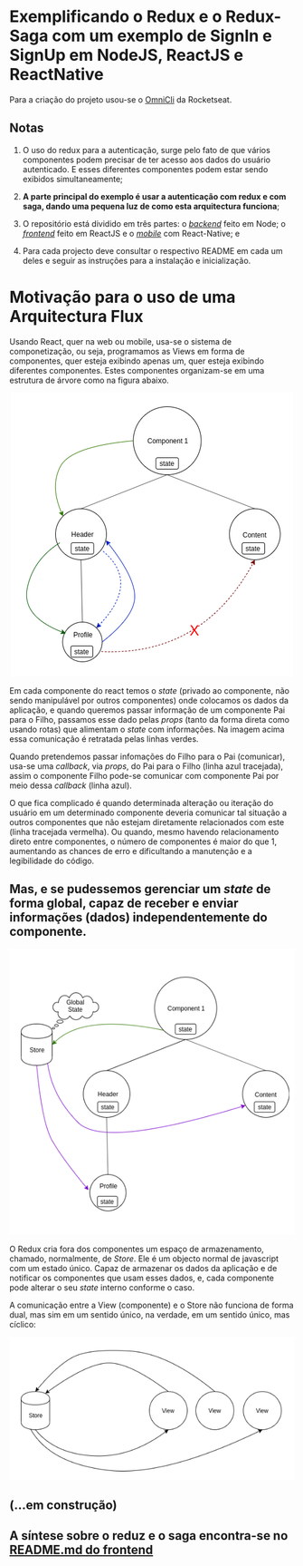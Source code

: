 # Exemplificando o Redux e o Redux-Saga com um exemplo de SignIn e SignUp em NodeJS, ReactJS e ReactNative

Para a criação do projeto usou-se o [OmniCli](https://www.npmjs.com/package/@rocketseat/omni) da Rocketseat.

## Notas

1. O uso do redux para a autenticação, surge pelo fato de que vários componentes podem precisar de ter acesso aos dados do usuário autenticado. E esses diferentes componentes podem estar sendo exibidos simultaneamente;

2. **A parte principal do exemplo é usar a autenticação com redux e com saga, dando uma pequena luz de como esta arquitectura funciona**;

3. O repositório está dividido em três partes: o [_backend_](./server) feito em Node; o [_frontend_](./web) feito em ReactJS e o [_mobile_](./mobile) com React-Native; e

4. Para cada projecto deve consultar o respectivo README em cada um deles e seguir as instruções para a instalação e inicialização.

# Motivação para o uso de uma Arquitectura Flux

Usando React, quer na web ou mobile, usa-se o sistema de componetização, ou seja, programamos as Views em forma de componentes, quer esteja exibindo apenas um, quer esteja exibindo diferentes componentes. Estes componentes organizam-se em uma estrutura de árvore como na figura abaixo.

<p align="center">
<img width="500" src="./redux-motivation-1.png"/>
</p>

Em cada componente do react temos o _state_ (privado ao componente, não sendo manipulável por outros componentes) onde colocamos os dados da aplicação, e quando queremos passar informação de um componente Pai para o Filho, passamos esse dado pelas _props_ (tanto da forma direta como usando rotas) que alimentam o _state_ com informações. Na imagem acima essa comunicação é retratada pelas linhas verdes.

Quando pretendemos passar infomações do Filho para o Pai (comunicar), usa-se uma _callback_, via _props_, do Pai para o Filho (linha azul tracejada), assim o componente Filho pode-se comunicar com componente Pai por meio dessa _callback_ (linha azul).

O que fica complicado é quando determinada alteração ou iteração do usuário em um determinado componente deveria comunicar tal situação a outros componentes que não estejam diretamente relacionados com este (linha tracejada vermelha). Ou quando, mesmo havendo relacionamento direto entre componentes, o número de componentes é maior do que 1, aumentando as chances de erro e dificultando a manutenção e a legibilidade do código.

## **Mas, e se pudessemos gerenciar um _state_ de forma global, capaz de receber e enviar informações (dados) independentemente do componente.**

<p align="center">
<img width="550" src="./redux-motivation-2.png"/>
</p>

O Redux cria fora dos componentes um espaço de armazenamento, chamado, normalmente, de _Store_. Ele é um objecto normal de javascript com um estado único. Capaz de armazenar os dados da aplicação e de notificar os componentes que usam esses dados, e, cada componente pode alterar o seu _state_ interno conforme o caso.

A comunicação entre a View (componente) e o Store não funciona de forma dual, mas sim em um sentido único, na verdade, em um sentido único, mas cíclico:

<p align="center">
<img width="600" src="./redux-motivation-3.png"/>
</p>

## **(...em construção)**

## A síntese sobre o reduz e o saga encontra-se no [README.md do frontend](/web/README.md)
